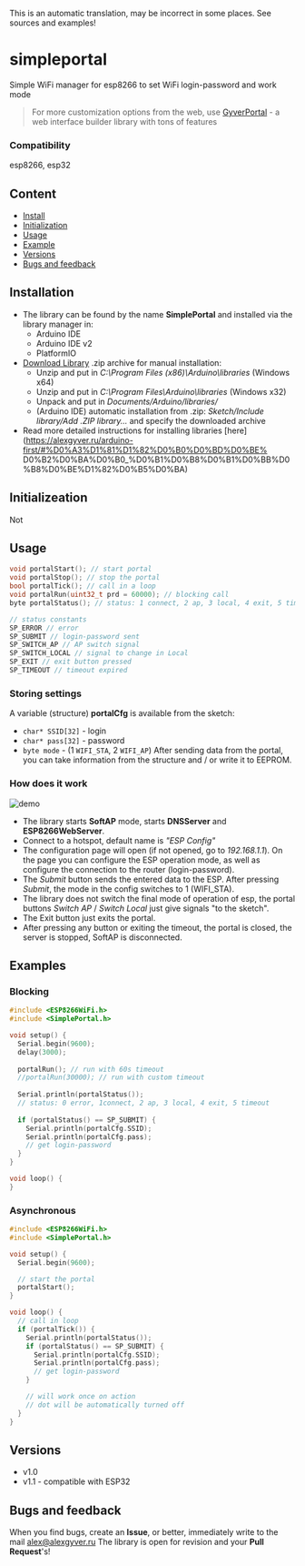 This is an automatic translation, may be incorrect in some places. See sources and examples!

# simpleportal
Simple WiFi manager for esp8266 to set WiFi login-password and work mode

> For more customization options from the web, use [GyverPortal](https://github.com/GyverLibs/GyverPortal) - a web interface builder library with tons of features

### Compatibility
esp8266, esp32

## Content
- [Install](#install)
- [Initialization](#init)
- [Usage](#usage)
- [Example](#example)
- [Versions](#versions)
- [Bugs and feedback](#feedback)

<a id="install"></a>
## Installation
- The library can be found by the name **SimplePortal** and installed via the library manager in:
    - Arduino IDE
    - Arduino IDE v2
    - PlatformIO
- [Download Library](https://github.com/GyverLibs/SimplePortal/archive/refs/heads/main.zip) .zip archive for manual installation:
    - Unzip and put in *C:\Program Files (x86)\Arduino\libraries* (Windows x64)
    - Unzip and put in *C:\Program Files\Arduino\libraries* (Windows x32)
    - Unpack and put in *Documents/Arduino/libraries/*
    - (Arduino IDE) automatic installation from .zip: *Sketch/Include library/Add .ZIP library…* and specify the downloaded archive
- Read more detailed instructions for installing libraries [here] (https://alexgyver.ru/arduino-first/#%D0%A3%D1%81%D1%82%D0%B0%D0%BD%D0%BE% D0%B2%D0%BA%D0%B0_%D0%B1%D0%B8%D0%B1%D0%BB%D0%B8%D0%BE%D1%82%D0%B5%D0%BA)

<a id="init"></a>
## Initializeation
Not

<a id="usage"></a>
## Usage
```cpp
void portalStart(); // start portal
void portalStop(); // stop the portal
bool portalTick(); // call in a loop
void portalRun(uint32_t prd = 60000); // blocking call
byte portalStatus(); // status: 1 connect, 2 ap, 3 local, 4 exit, 5 timeout

// status constants
SP_ERROR // error
SP_SUBMIT // login-password sent
SP_SWITCH_AP // AP switch signal
SP_SWITCH_LOCAL // signal to change in Local
SP_EXIT // exit button pressed
SP_TIMEOUT // timeout expired
```

### Storing settings
A variable (structure) **portalCfg** is available from the sketch:
- `char* SSID[32]` - login
- `char* pass[32]` - password
- `byte mode` - (1 `WIFI_STA`, 2 `WIFI_AP`)
After sending data from the portal, you can take information from the structure and / or write it to EEPROM.

### How does it work
![demo](/doc/demo.png)
- The library starts **SoftAP** mode, starts **DNSServer** and **ESP8266WebServer**.
- Connect to a hotspot, default name is *"ESP Config"*
- The configuration page will open (if not opened, go to *192.168.1.1*). On the page you can
configure the ESP operation mode, as well as configure the connection to the router (login-password).
- The *Submit* button sends the entered data to the ESP. After pressing *Submit*, the mode in the config switches to 1 (WIFI_STA).
- The library does not switch the final mode of operation of esp, the portal buttons *Switch AP* / *Switch Local* just give signals "to the sketch".
- The Exit button just exits the portal.
- After pressing any button or exiting the timeout, the portal is closed, the server is stopped, SoftAP is disconnected.

<a id="example"></a>
## Examples
### Blocking
```cpp
#include <ESP8266WiFi.h>
#include <SimplePortal.h>

void setup() {
  Serial.begin(9600);
  delay(3000);
  
  portalRun(); // run with 60s timeout
  //portalRun(30000); // run with custom timeout
  
  Serial.println(portalStatus());
  // status: 0 error, 1connect, 2 ap, 3 local, 4 exit, 5 timeout
  
  if (portalStatus() == SP_SUBMIT) {
    Serial.println(portalCfg.SSID);
    Serial.println(portalCfg.pass);
    // get login-password
  }
}

void loop() {
}
```

### Asynchronous
```cpp
#include <ESP8266WiFi.h>
#include <SimplePortal.h>

void setup() {
  Serial.begin(9600);

  // start the portal
  portalStart();
}

void loop() {
  // call in loop
  if (portalTick()) {
    Serial.println(portalStatus());
    if (portalStatus() == SP_SUBMIT) {
      Serial.println(portalCfg.SSID);
      Serial.println(portalCfg.pass);
      // get login-password
    }

    // will work once on action
    // dot will be automatically turned off
  }
}
```

<a id="versions"></a>
## Versions
- v1.0
- v1.1 - compatible with ESP32

<a id="feedback"></a>
## Bugs and feedback
When you find bugs, create an **Issue**, or better, immediately write to the mail [alex@alexgyver.ru](mailto:alex@alexgyver.ru)
The library is open for revision and your **Pull Request**'s!